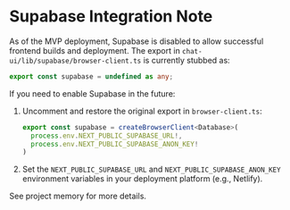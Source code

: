 # Supabase Integration Note

As of the MVP deployment, Supabase is disabled to allow successful frontend builds and deployment. The export in `chat-ui/lib/supabase/browser-client.ts` is currently stubbed as:

```ts
export const supabase = undefined as any;
```

If you need to enable Supabase in the future:
1. Uncomment and restore the original export in `browser-client.ts`:
   ```ts
   export const supabase = createBrowserClient<Database>(
     process.env.NEXT_PUBLIC_SUPABASE_URL!,
     process.env.NEXT_PUBLIC_SUPABASE_ANON_KEY!
   )
   ```
2. Set the `NEXT_PUBLIC_SUPABASE_URL` and `NEXT_PUBLIC_SUPABASE_ANON_KEY` environment variables in your deployment platform (e.g., Netlify).

See project memory for more details.
